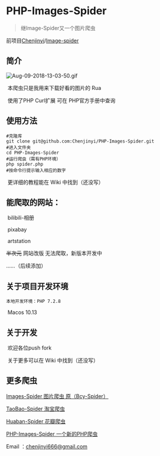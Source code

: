 # PHP-Images-Spider

> 继Image-Spider又一个图片爬虫

前项目[Chenjinyi](https://github.com/Chenjinyi)/[Image-spider](https://github.com/Chenjinyi/Image-spider) 

## 简介

![Aug-09-2018-13-03-50.gif](https://sz.ali.ftc.red/ftc/2018/08/09/Aug-09-2018-13-03-50.gif)

​	本爬虫只是我用来下载好看的图片的 Rua

​	使用了PHP Curl扩展 可在 PHP官方手册中查询

## 使用方法

```shell
#克隆库
git clone git@github.com:Chenjinyi/PHP-Images-Spider.git
#进入文件夹
cd PHP-Images-Spider
#运行爬虫（需有PHP环境）
php spider.php
#按命令行提示输入相应的数字
```

​	更详细的教程能在 Wiki 中找到（还没写）

## 能爬取的网站：

​	bilibili-相册

​	pixabay

​	artstation

~~半次元~~ 网站改版 无法爬取，新版本开发中

……（后续添加）

## 关于项目开发环境

 	本地开发环境：PHP 7.2.8

​				   Macos 10.13

## 关于开发

​	欢迎各位push fork 

​	关于更多可以在 Wiki 中找到（还没写）

## 更多爬虫

[Images-Spider 图片爬虫 原（Bcy-Spider）](https://github.com/Chenjinyi/Image-spider)

[TaoBao-Spider 淘宝爬虫](https://github.com/Chenjinyi/solid-computing-machine/tree/master/taobao-spider)

[Huaban-Spider 花瓣爬虫](https://github.com/Chenjinyi/solid-computing-machine/tree/master/huaban-spider)

[PHP-Images-Spider 一个新的PHP爬虫](https://github.com/Chenjinyi/PHP-Images-Spider)



Email ：chenjinyi666@gmail.com
